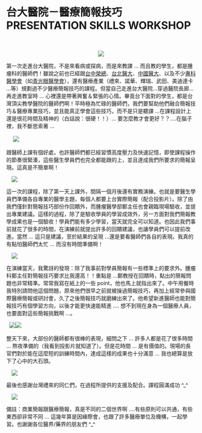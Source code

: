 # 台大醫院－醫療簡報技巧 PRESENTATION SKILLS WORKSHOP 

<div style="clear: both; text-align: center;"></div>
<p> </p>
<div style="clear: both; text-align: center;"><a href="http://3.bp.blogspot.com/-PjfdH_5wNug/VhX0nMOdq8I/AAAAAAAAOrI/KZQ1Ady2t7I/s1600/image_thumb_53467f32cc72675e29b41cac8bbe50b6.png" style="margin-left: 1em; margin-right: 1em;"><img border="0" src="http://3.bp.blogspot.com/-PjfdH_5wNug/VhX0nMOdq8I/AAAAAAAAOrI/KZQ1Ady2t7I/s1600/image_thumb_53467f32cc72675e29b41cac8bbe50b6.png"/></a></div>
<p>第一次走進台大醫院，不是來看病或探病，而是來教課 … 而且教的學生，都是腫瘤科的醫師們！雖說之前也已經跟<a href="http://www.afu.tw/index.php?option=com_content&amp;view=article&amp;id=214:2010-11-04-05-25-36&amp;catid=27:2010-11-28-04-49-10&amp;Itemid=25">台中榮總</a>、<a href="http://www.afu.tw/index.php?option=com_content&amp;view=article&amp;id=261:2012-06-13-05-21-40&amp;catid=27:2010-11-28-04-49-10&amp;Itemid=25">台北醫大</a>、<a href="http://www.afu.tw/index.php?option=com_content&amp;view=article&amp;id=185:5&amp;catid=27:2010-11-28-04-49-10&amp;Itemid=25">中國醫大</a>、以及不少<a href="http://www.afu.tw/index.php?option=com_content&amp;view=article&amp;id=271:2012-&amp;catid=14:2010-11-28-05-07-48&amp;Itemid=18">專科醫學會</a>（如<a href="http://www.afu.tw/index.php?option=com_content&amp;view=article&amp;id=178:2010-11-28-05-10-38&amp;catid=27:2010-11-28-04-49-10&amp;Itemid=25">青光眼醫學會</a>），還有醫療產業（禮來、諾華、輝瑞、武田、美迪達卡 …等）規劃過不少醫療簡報技巧的課程。但當自己走進台大醫院…穿過醫院長廊…再走進教室時 … 心裡還是帶著興奮＆緊張的心情。畢竟台下面對的學生，都是台灣頂尖教學醫院的醫師們啊！平時極為忙碌的醫師們，我們要幫助他們融合簡報技巧＆醫療專業技巧，並且能真正學會這些技巧，而不是只是聽課 …在課程設計上還是很花時間及精神的（白話說：很硬！！）… 要怎麼教才會更好？？….在腦子裡，我不斷思索著 …<br/><a name="more"></a><br/> <a href="http://2.bp.blogspot.com/-sEsQby91yvg/VhX0nbPzS7I/AAAAAAAAOrQ/BDycSom_MFE/s1600/image_thumb_60341f7673b2c7ff6b3cafdbf16f74ea.png" style="margin-left: 1em; margin-right: 1em; text-align: center;"><img border="0" src="http://2.bp.blogspot.com/-sEsQby91yvg/VhX0nbPzS7I/AAAAAAAAOrQ/BDycSom_MFE/s1600/image_thumb_60341f7673b2c7ff6b3cafdbf16f74ea.png"/></a></p>
<p>跟醫師上課有個好處，也許醫師們都已經習慣高度壓力及快速記憶，即使課程操作的節奏很緊湊，這些醫生學員們也完全都能跟的上，並且達成我們所要求的簡報呈現。這真是不簡單啊！</p>
<p><a href="http://3.bp.blogspot.com/-2qZ23ycLTbM/VhX0pL8YvJI/AAAAAAAAOrs/h7_Um6TIU1k/s1600/image_thumb_865a2a249634264582a65dde04857fb3.png" style="margin-left: 1em; margin-right: 1em; text-align: center;"><img border="0" src="http://3.bp.blogspot.com/-2qZ23ycLTbM/VhX0pL8YvJI/AAAAAAAAOrs/h7_Um6TIU1k/s1600/image_thumb_865a2a249634264582a65dde04857fb3.png"/></a></p>
<p>這一次的課程，除了第一天上課外，間隔一個月後還有實務演練。也就是要醫生學員們準備各自專業的醫學主題，每個人都要上台實際簡報（配合投影片）。除了由我們僅針對簡報技巧部份作回饋外，而腫瘤醫學部鄭主任也會親臨現場驗收，並提出專業建議。這樣的過程，除了是驗收學員的學習成效外，另一方面對我們簡報教學成果也是一個驗收！學員們能有多少學習，當天就完全可以知道。也因此我們事前就花了很多的時間，在演練前就提出許多的回饋建議，也讓學員們可以提前改進。當然 … 這只是建議，至於結果的呈現 …還是要看醫師們各自的表現。我真的有點怕醫師們太忙 … 而沒有時間準備啊！</p>
<p><a href="http://4.bp.blogspot.com/-R0pwe_P7D1A/VhX0pmSyixI/AAAAAAAAOr0/OHMiFlovNqA/s1600/image_thumb_cf438f5ec12ebb3c87af132853c9d0dc.png" style="margin-left: 1em; margin-right: 1em; text-align: center;"><img border="0" src="http://4.bp.blogspot.com/-R0pwe_P7D1A/VhX0pmSyixI/AAAAAAAAOr0/OHMiFlovNqA/s1600/image_thumb_cf438f5ec12ebb3c87af132853c9d0dc.png"/></a></p>
<p>在演練當天，我驚訝的發現：除了我事前對學員簡報有一些標準上的要求外。腫瘤科鄭主任對簡報技巧要求比我還高！！重點是 …鄭教授在回饋時，點出的簡報問題也非常精準。常常我寫在紙上的一些 point，他也馬上就指出來了。中午用餐時我特別請問他這個問題，原來他們很早之前就被操過簡報技巧，再加上經常參與國際醫療簡報或研討會，久了之後簡報技巧就磨練出來了。他希望新進醫師也能對簡報技巧有個學習方向，以後才能更快速能精進 …. 想不到現在身為一個醫療人員，也要面對這些簡報挑戰啊 …。</p>
<p>  <img border="0" src="http://2.bp.blogspot.com/-y03HwtXdmLw/VhX0oOjnJZI/AAAAAAAAOrc/Yi53Uidsa5A/s1600/image_thumb_6618aaa61b61bce5e2ed53219052b8c7.png"/><img border="0" src="http://4.bp.blogspot.com/-WvG9DklByts/VhX0ogB3MgI/AAAAAAAAOro/7bATtPsoqTA/s1600/image_thumb_b335e5f050b56a3bf9e001f548a2dc14.png"/></p>
<p>整天下來，大部份的醫師都有很棒的表現，細問之下 … 許多人都是花了很多時間 … 熬夜準備的（我看到投影片就知道了）。但是花時間 … 是有價值的。現場的長官們對於能在這麼短的訓練時間內，達成這樣的成果也十分滿意 … 我也總算是放下了心中的大石頭。</p>
<p><a href="http://4.bp.blogspot.com/-9NsX_MclJZQ/VhX0nbvjDJI/AAAAAAAAOrM/lobaCMl2tF4/s1600/image_thumb_345c4bb252b908b6cc0fe99bfebd9652.png" style="margin-left: 1em; margin-right: 1em; text-align: center;"><img border="0" src="http://4.bp.blogspot.com/-9NsX_MclJZQ/VhX0nbvjDJI/AAAAAAAAOrM/lobaCMl2tF4/s1600/image_thumb_345c4bb252b908b6cc0fe99bfebd9652.png"/></a></p>
<p>最後也感謝台灣禮來的同仁們，在過程所提供的支援及配合。課程圓滿成功 ^_^</p>
<p><a href="http://2.bp.blogspot.com/-WYteliipTqY/VhX0p0tb9II/AAAAAAAAOr8/_50RzmxX4TE/s1600/image_thumb_ecfafaf84cf87125e7e6f264f615a93e.png" style="margin-left: 1em; margin-right: 1em; text-align: center;"><img border="0" src="http://2.bp.blogspot.com/-WYteliipTqY/VhX0p0tb9II/AAAAAAAAOr8/_50RzmxX4TE/s1600/image_thumb_ecfafaf84cf87125e7e6f264f615a93e.png"/></a></p>
<p>備註：商業簡報跟醫療簡報，真是不同的二個世界啊 ….有些原則可以共通，有些東西卻非常不同 … 這幾年算是因緣際會，也跟了許多醫療單位及機構，一起學習。也謝謝各位醫界/藥界的朋友們 ^_^</p>